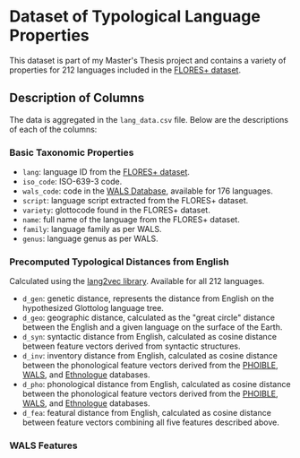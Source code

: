 # Dataset of Typological Language Properties

This dataset is part of my Master's Thesis project and contains a variety of properties for 212 languages included in the [FLORES+ dataset](https://github.com/openlanguagedata/flores). 

## Description of Columns

The data is aggregated in the `lang_data.csv` file. Below are the descriptions of each of the columns:

### Basic Taxonomic Properties

- `lang`: language ID from the [FLORES+ dataset](https://github.com/openlanguagedata/flores).
- `iso_code`: ISO-639-3 code.
- `wals_code`: code in the [WALS Database](https://wals.info/), available for 176 languages.
- `script`: language script extracted from the FLORES+ dataset.
- `variety`: glottocode found in the FLORES+ dataset.
- `name`: full name of the language from the FLORES+ dataset.
- `family`: language family as per WALS.
- `genus`: language genus as per WALS.

### Precomputed Typological Distances from English

Calculated using the [lang2vec library](https://github.com/antonisa/lang2vec). Available for all 212 languages.

- `d_gen`: genetic distance, represents the distance from English on the hypothesized Glottolog language tree.
- `d_geo`: geographic distance, calculated as the "great circle" distance between the English and a given language on the surface of the Earth.
- `d_syn`: syntactic distance from English, calculated as cosine distance between feature vectors derived from syntactic structures.
- `d_inv`: inventory distance from English, calculated as cosine distance between the phonological feature vectors derived from the [PHOIBLE](https://phoible.org/), [WALS](https://wals.info/), and [Ethnologue](https://www.ethnologue.com/) databases.
- `d_pho`: phonological distance from English, calculated as cosine distance between the phonological feature vectors derived from the [PHOIBLE](https://phoible.org/), [WALS](https://wals.info/), and [Ethnologue](https://www.ethnologue.com/) databases.
- `d_fea`: featural distance from English, calculated as cosine distance between feature vectors combining all five features described above.

### WALS Features
